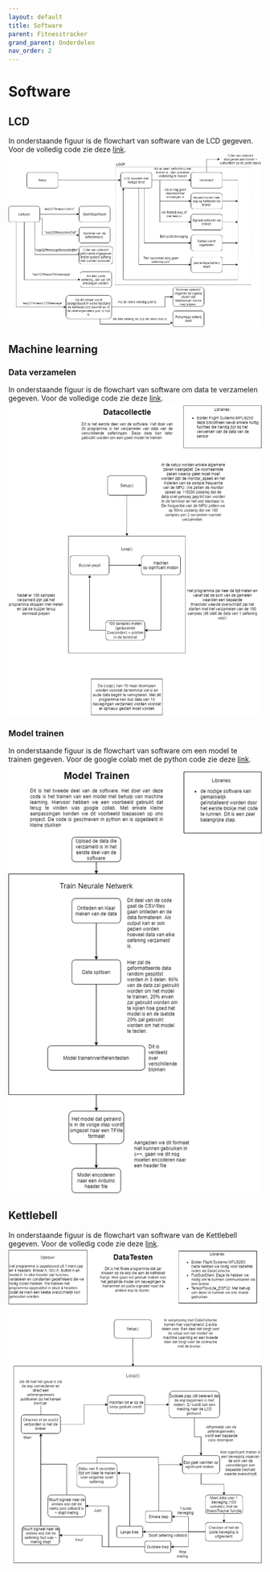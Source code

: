 ```yaml
---
layout: default
title: Software
parent: Fitnesstracker
grand_parent: Onderdelen
nav_order: 2
---
```


# Software

## LCD
In onderstaande figuur is de flowchart van software van de LCD gegeven. Voor de volledig code zie deze [link](https://github.com/FitnessTrackerpuzzle/CodeLCDmetMQTT-finaal-.git).
![FlowchartSoftwareLCD](FlowchartSoftwareLCD.png ) 

## Machine learning
### Data verzamelen
In onderstaande figuur is de flowchart van software om data te verzamelen gegeven. Voor de volledige code zie deze [link](https://github.com/FitnessTrackerpuzzle/CodeDataCollectie-finaal-).
![Datacollectie](Datacollectie.png )

### Model trainen
In onderstaande figuur is de flowchart van software om een model te trainen gegeven. Voor de google colab met de python code zie deze [link](https://colab.research.google.com/drive/1n9D9fKCJZdnTZDBaNA14b6IgqPN8YrN2).
![modelTrainen](modelTrainen.png )

## Kettlebell
In onderstaande figuur is de flowchart van software van de Kettlebell gegeven. Voor de volledig code zie deze [link](https://github.com/FitnessTrackerpuzzle/CodeKettlebellmetMQTT-finaal-).
![DataTesten](DataTesten.png )
